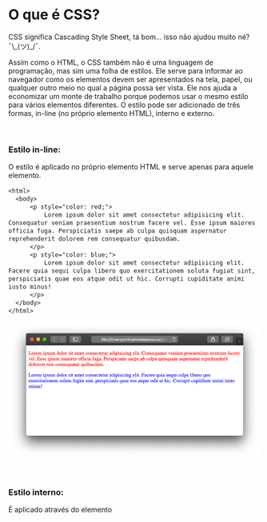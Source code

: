 # O que é CSS?
  
  
CSS significa Cascading Style Sheet, tá bom… isso não ajudou muito né?  ¯\\\_(ツ)\_/¯.
  
  
Assim como o HTML, o CSS também não é uma linguagem de programação, mas sim uma folha de estilos. Ele serve para informar ao navegador como os elementos devem ser apresentados na tela, papel, ou qualquer outro meio no qual a página possa ser vista. Ele nos ajuda a economizar um monte de trabalho porque podemos usar o mesmo estilo para vários elementos diferentes.
O estilo pode ser adicionado de três formas, in-line (no próprio elemento HTML), interno e externo.
  
  
&nbsp;
  
  
### Estilo in-line:
O estilo é aplicado no próprio elemento HTML e serve apenas para aquele elemento. 

```
<html>
  <body>
      <p style="color: red;">
          Lorem ipsum dolor sit amet consectetur adipisicing elit. Consequatur veniam praesentium nostrum facere vel. Esse ipsum maiores officia fuga. Perspiciatis saepe ab culpa quisquam aspernatur reprehenderit dolorem rem consequatur quibusdam.
      </p>
      <p style="color: blue;">
          Lorem ipsum dolor sit amet consectetur adipisicing elit. Facere quia sequi culpa libero quo exercitationem soluta fugiat sint, perspiciatis quae eos atque odit ut hic. Corrupti cupiditate animi iusto minus!
      </p>
  </body>
</html>
```
  
  
![Estilo inline](imagens/estilo_inline.png)
  
  
&nbsp;
  
  
### Estilo interno:
É aplicado através do elemento <style> dentro da página HTML.
  
```
<html>
  <head>
      <style>
          p{ color: green; }
      </style>
  </head>
  <body>
      <p>
          Lorem ipsum dolor sit amet consectetur adipisicing elit. Consequatur veniam praesentium nostrum facere vel. Esse ipsum maiores officia fuga. Perspiciatis saepe ab culpa quisquam aspernatur reprehenderit dolorem rem consequatur quibusdam.
      </p>
  </body>
</html>
```
  
  
![Estilo interno](imagens/estilo_interno.png)
  
  
Particularmente não recomendo aplicar estilos in-line e interno, porque conforme as páginas crescem se torna muito difícil dar manutenção neste tipo de código.
  
  
&nbsp;
  
  
### Estilo externo:
Para utilizarmos um arquivo CSS externo basta inserir elemento \<link\> dentro de \<head\> e no atributo rel informamos o valor “stylesheet” ou seja, uma folha de estilos. Não confunda o elemento \<link\> com as âncoras \<a\> que falamos agora a pouco.
Para finalizar, basta atribuir ao atributo href a localização do arquivo CSS.

```
<html>
  <head>
      <link rel="stylesheet" href="style.css">
  </head>
</html>
```
  
  
&nbsp;
  
  
## Anatomia do seletor CSS
  
  
![Seletor CSS](imagens/anatomia_do_seletor.png)
  
  
### Seletores (Selector):
Os seletores servem para selecionar os elementos HTML que queremos aplicar um estilo, existem diferentes tipos de seletores, por hora, veremos apenas três deles, seletor de elemento, ID e de classe.
  
  
| Nome do Seletor      | O que ele seleciona                         |
| ----                 | ------                                      |
| Seletor de elemento  | Seleciona todos os elementos HTML da página | 
| Seletor de ID        | Seleciona um elemento específico através do seu atributo id. O ID é aplicado através do uso da hashtag # no arquivo CSS |
| Seletor de classe    | Aplica o estilo a todos os elementos que utilizem a classe. A classe é aplicada com o uso do ponto . no arquivo CSS |
  
  
Um seletor pode conter várias propriedades, cada uma deve ser separada por um ponto e vírgula “;” o navegador não faz distinção se as propriedades forem escritas na mesma linha ou em linhas diferentes desde que cada uma seja separada por um ponto e vírgula. O que delimita o início e o final do seletor são as chaves “{ }”.

```
<html>
  <style>
    #paragrafo{
        color: red;
        font-size: 1em;
    }
  </style>
```

É o mesmo que:

```
<html>
  <style>
    #paragrafo{color: red;font-size: 1em;}
  </style>
```
  
  
&nbsp;
  
  
### Propriedade (Property):
Especifica qual propriedade do elemento HTML selecionado queremos aplicar um estilo, no exemplo acima a propriedade que está sendo alterada é a cor da fonte color e o tamanho dela font-size. 
  
  
&nbsp;
  
  
### Valor (Property Value):
É o valor que queremos aplicar a propriedade, neste caso queremos que a cor da fonte seja vermelha, por tanto, o valor deve der red (vermelho em inglês).
  
  
A propriedade e o valor são separados por dois pontos “:”  

```
color: red;
```
  
  
É possível selecionar vários elementos HTML de uma só vez, para isso basta separar os seletores com uma vírgula

```
<head>
  <style>
    #sessao1, #sessao2{
        color: red;
    }
  </style>
</head>
```
  
  
&nbsp;
  
  

## Criando arquivo CSS
  
  
Para criarmos um arquivo CSS basta clicar em File/Save as… e salvar o arquivo com uma extensão .CSS
  
  
![Salvando arquivo CSS](imagens/vscode_saveAs.png)
  
  
![Salvando arquivo CSS](imagens/VsCode_Save_CSS.png)
  
  

[< Retornar à página principal](../README.md)
  
  
[Ir para a próxima página >](9-Aplicando-estilo-com-CSS.md)
